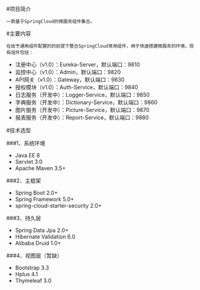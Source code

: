 #项目简介

	一款基于SpringCloud的微服务组件集合。

#主要内容

	在给予通用组件配置的的前提下整合SpringCloud常用组件，用于快速搭建微服务的环境，现有组件包括：

- 注册中心（v1.0）：Eureka-Server，默认端口：9810
- 监控中心（v1.0）：Admin，默认端口：9820
- API网关（v1.0）：Gateway，默认端口：9830
- 授权模块（v1.0）：Auth-Service，默认端口：9840
- 日志服务（开发中）：Logger-Service，默认端口：9850
- 字典服务（开发中）：Dictionary-Service，默认端口：9860
- 图片服务（开发中）：Picture-Service，默认端口：9870
- 报表服务（开发中）：Report-Service，默认端口：9880

#技术选型

###1、系统环境

- Java EE 8
- Servlet 3.0
- Apache Maven 3.5+

###2、主框架

- Spring Boot 2.0+
- Spring Framework 5.0+
- spring-cloud-starter-security 2.0+

###3、持久层

- Spring Data Jpa 2.0+
- Hibernate Validation 6.0
- Alibaba Druid 1.0+

###4、视图层（暂缺）

- Bootstrap 3.3
- Hplus 4.1
- Thymeleaf 3.0


